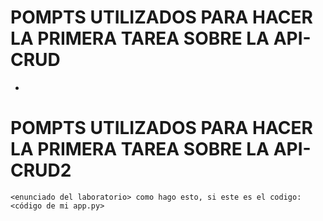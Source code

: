 # POMPTS UTILIZADOS PARA HACER LA PRIMERA TAREA SOBRE LA API-CRUD

- 


# POMPTS UTILIZADOS PARA HACER LA PRIMERA TAREA SOBRE LA API-CRUD2

```
<enunciado del laboratorio> como hago esto, si este es el codigo: <código de mi app.py>

```
